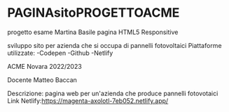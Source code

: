 # PAGINAsitoPROGETTOACME
progetto esame Martina Basile
pagina HTML5 Responsitive

sviluppo sito per azienda che si occupa di pannelli fotovoltaici
Piattaforme utilizzate:
-Codepen
-Github
-Netlify

ACME Novara 2022/2023

Docente Matteo Baccan

Descrizione: 
pagina web per un'azienda che produce pannelli fotovotaici
Link Netlify:https://magenta-axolotl-7eb052.netlify.app/
